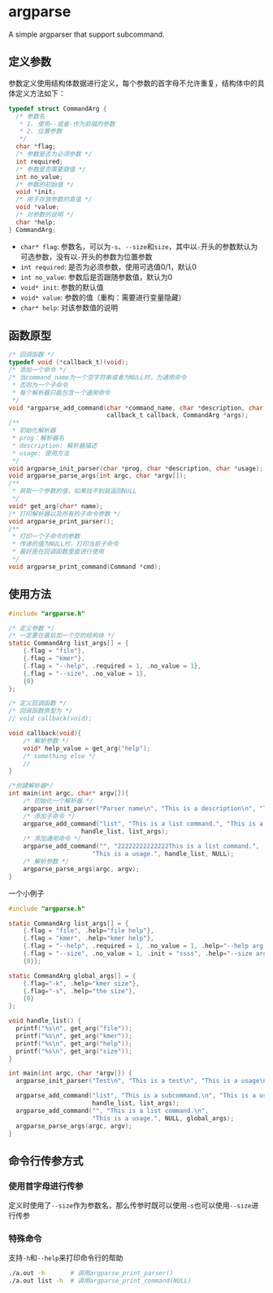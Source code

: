 # argparse

A simple argparser that support subcommand.


## 定义参数
参数定义使用结构体数据进行定义，每个参数的首字母不允许重复，结构体中的具体定义方法如下：

```c
typedef struct CommandArg {
  /* 参数名
   * 1. 使用--或者-作为前缀的参数
   * 2. 位置参数
   */
  char *flag;
  /* 参数是否为必须参数 */
  int required;
  /* 参数是否需要跟值 */
  int no_value;
  /* 参数的初始值 */
  void *init;
  /* 用于存放参数的真值 */
  void *value;
  /* 对参数的说明 */
  char *help;
} CommandArg;
```

- `char* flag`: 参数名，可以为`-s`、`--size`和`size`，其中以`-`开头的参数默认为可选参数，没有以`-`开头的参数为位置参数
- `int required`: 是否为必须参数，使用可选值0/1，默认0
- `int no_value`: 参数后是否跟随参数值，默认为0
- `void* init`: 参数的默认值
- `void* value`: 参数的值（重构：需要进行变量隐藏）
- `char* help`: 对该参数值的说明


## 函数原型
```c
/* 回调函数 */
typedef void (*callback_t)(void);
/* 添加一个命令 */
/* 当command_name为一个空字符串或者为NULL时，为通用命令
 * 否则为一个子命令
 * 每个解析器只能包含一个通用命令
 */
void *argparse_add_command(char *command_name, char *description, char *usage,
                           callback_t callback, CommandArg *args);
/**
 * 初始化解析器
 * prog：解析器名
 * description: 解析器描述
 * usage: 使用方法
 */
void argparse_init_parser(char *prog, char *description, char *usage);
void argparse_parse_args(int argc, char *argv[]);
/**
 * 获取一个参数的值，如果找不到就返回NULL
 */
void* get_arg(char* name);
/* 打印解析器以及所有的子命令参数 */
void argparse_print_parser();
/**
 * 打印一个子命令的参数
 * 传递的值为NULL时，打印当前子命令
 * 最好是在回调函数里面进行使用
 */
void argparse_print_command(Command *cmd);
```


## 使用方法

```c
#include "argparse.h"

/* 定义参数 */
/* 一定要在最后加一个空的结构体 */
static CommandArg list_args[] = {
    {.flag = "file"},
    {.flag = "kmer"},
    {.flag = "--help", .required = 1, .no_value = 1},
    {.flag = "--size", .no_value = 1},
    {0}
};

/* 定义回调函数 */
/* 回调函数原型为 */
// void callback(void);

void callback(void){
    /* 解析参数 */
    void* help_value = get_arg("help");
    /* something else */
    // 
}

/*创建解析器*/
int main(int argc, char* argv[]){
    /* 初始化一个解析器 */
    argparse_init_parser("Parser name\n", "This is a description\n", "This is a usage\n");
    /* 添加子命令 */
    argparse_add_command("list", "This is a list command.", "This is a usage.",
                    handle_list, list_args);
    /* 添加通用命令 */
    argparse_add_command("", "22222222222222This is a list command.",
                       "This is a usage.", handle_list, NULL);
    /* 解析参数 */
    argparse_parse_args(argc, argv);
}
```

一个小例子
```c
#include "argparse.h"

static CommandArg list_args[] = {
    {.flag = "file", .help="file help"},
    {.flag = "kmer", .help="kmer help"},
    {.flag = "--help", .required = 1, .no_value = 1, .help="--help arg does not need value"},
    {.flag = "--size", .no_value = 1, .init = "ssss", .help="--size arg does not need value"},
    {0}};

static CommandArg global_args[] = {
    {.flag="-k", .help="kmer size"},
    {.flag="-s", .help="the size"},
    {0}
};

void handle_list() {
  printf("%s\n", get_arg("file"));
  printf("%s\n", get_arg("kmer"));
  printf("%s\n", get_arg("help"));
  printf("%s\n", get_arg("size"));
}

int main(int argc, char *argv[]) {
  argparse_init_parser("Test\n", "This is a test\n", "This is a usage\n");

  argparse_add_command("list", "This is a subcommand.\n", "This is a usage.",
                       handle_list, list_args);
  argparse_add_command("", "This is a list command.\n",
                       "This is a usage.", NULL, global_args);
  argparse_parse_args(argc, argv);
}
```
## 命令行传参方式

### 使用首字母进行传参
定义时使用了`--size`作为参数名，那么传参时既可以使用`-s`也可以使用`--size`进行传参

### 特殊命令
支持`-h`和`--help`来打印命令行的帮助

```bash
./a.out -h       # 调用argparse_print_parser()
./a.out list -h  # 调用argparse_print_command(NULL)
```

